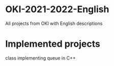 # OKI-2021-2022-English
All projects from OKI with English descriptions

# Implemented projects
class implementing queue in C++
